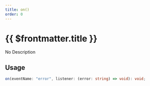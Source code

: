 ```yaml
---
title: on()
order: 0
---
```


# {{ $frontmatter.title }}

No Description

## Usage

```ts
on(eventName: "error", listener: (error: string) => void): void;
```
